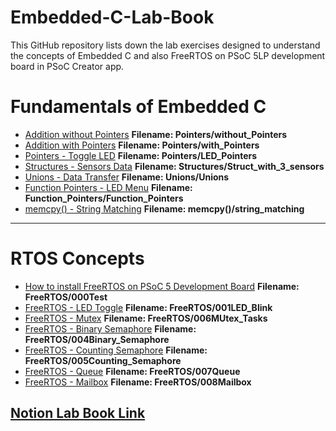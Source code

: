 # Embedded-C-Lab-Book
This GitHub repository lists down the lab exercises designed to understand the concepts of Embedded C and also FreeRTOS on PSoC 5LP development board in PSoC Creator app.

# Fundamentals of Embedded C

- [Addition without Pointers](Pointers/without_Pointers.cydsn) **Filename: Pointers/without_Pointers**
- [Addition with Pointers](Pointers/with_Pointers.cydsn) **Filename: Pointers/with_Pointers**
- [Pointers - Toggle LED](Pointers/LED_Pointers.cydsn) **Filename: Pointers/LED_Pointers**
- [Structures - Sensors Data](Structures/Struct_with_3_sensors.cydsn) **Filename: Structures/Struct_with_3_sensors**
- [Unions - Data Transfer](Unions/Unions.cydsn) **Filename: Unions/Unions**
- [Function Pointers - LED Menu](Function_Pointers/Function_Pointers.cydsn) **Filename: Function_Pointers/Function_Pointers**
- [memcpy() - String Matching](memcpy()/string_matching.cydsn) **Filename: memcpy()/string_matching**

---

# RTOS Concepts

- [How to install FreeRTOS on PSoC 5 Development Board](FreeRTOS/000Test.cydsn) **Filename: FreeRTOS/000Test**
- [FreeRTOS - LED Toggle](FreeRTOS/001LED_Blink.cydsn) **Filename: FreeRTOS/001LED_Blink**
- [FreeRTOS - Mutex](FreeRTOS/006Mutex_Tasks.cydsn) **Filename: FreeRTOS/006MUtex_Tasks**
- [FreeRTOS - Binary Semaphore](FreeRTOS/004Binary_Semaphore.cydsn) **Filename: FreeRTOS/004Binary_Semaphore**
- [FreeRTOS - Counting Semaphore](FreeRTOS/005Counting_Semaphore.cydsn) **Filename: FreeRTOS/005Counting_Semaphore**
- [FreeRTOS - Queue](FreeRTOS/007Queue.cydsn) **Filename: FreeRTOS/007Queue**
- [FreeRTOS - Mailbox](FreeRTOS/008Mailbox.cydsn) **Filename: FreeRTOS/008Mailbox**

## [Notion Lab Book Link](https://www.notion.so/kurianpolachan/Karthik-Embedded-C-Lab-Book-206d051c359e8071b04fdf94f377bcd1?source=copy_link)

